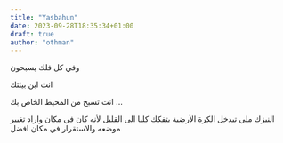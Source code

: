 ```yaml
---
title: "Yasbahun"
date: 2023-09-28T18:35:34+01:00
draft: true
author: "othman"
---
```


وفي كل فلك يسبحون

انت ابن بيئتك

انت تسبح من المحيط الخاص بك ...

النيزك ملي تيدخل الكرة الأرضية يتفكك كليا الى القليل
لأنه كان في مكان واراد تغيير موضعه والاستقرار في مكان افضل
